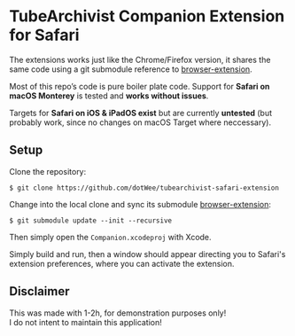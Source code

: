 # TubeArchivist Companion Extension for Safari

The extensions works just like the Chrome/Firefox version, it shares the same code using a git submodule reference to [browser-extension](https://github.com/tubearchivist/browser-extension).  

Most of this repo’s code is pure boiler plate code. Support for **Safari on macOS Monterey** is tested and **works without issues**.    

Targets for **Safari on iOS & iPadOS exist** but are currently **untested** (but probably work, since no changes on macOS Target where neccessary).  

## Setup

Clone the repository:

`$ git clone https://github.com/dotWee/tubearchivist-safari-extension`

Change into the local clone and sync its submodule [browser-extension](https://github.com/tubearchivist/browser-extension):

`$ git submodule update --init --recursive`

Then simply open the `Companion.xcodeproj` with Xcode.

Simply build and run, then a window should appear directing you to Safari's extension preferences, where you can activate the extension.

## Disclaimer

This was made with 1-2h, for demonstration purposes only!  
I do not intent to maintain this application!
